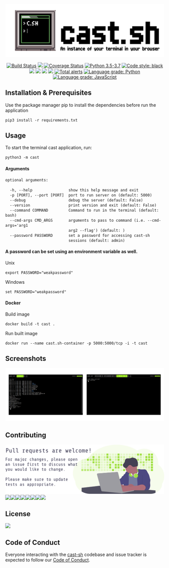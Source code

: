 ![cast-sh](art/cast-sh-header.png)
<p align="center">
    <a href="https://travis-ci.org/pod-cast/cast-sh">
        <img src="https://travis-ci.org/pod-cast/cast-sh.svg?branch=master"
            alt="Build Status"/></a>
    <a href="https://github.com/pod-cast/cast-sh/graphs/contributors" alt="Contributors">
        <img src="https://img.shields.io/github/contributors/pod-cast/cast-sh" /></a>
    <a href='https://coveralls.io/github/pod-cast/cast-sh?branch=dev'><img src='https://coveralls.io/repos/github/pod-cast/cast-sh/badge.svg?branch=dev' alt='Coverage Status' /></a>
    <a href="https://www.python.org/downloads/">
        <img src="https://img.shields.io/badge/python-3.6%20%7C%203.7%20%7C%203.8-blue"
            alt="Python 3.5-3.7"/></a>
    <a class="reference external" href="https://github.com/psf/black"><img alt="Code style: black" src="https://img.shields.io/badge/code%20style-black-000000.svg"></a>
    <a href="https://github.com/pod-cast/cast-sh/pulse" alt="Activity">
        <img src="https://img.shields.io/github/commit-activity/m/pod-cast/cast-sh" /></a>
    <a href="https://github.com/pod-cast/cast-sh/blob/master/LICENSE" alt="License">
        <img src="https://img.shields.io/github/license/pod-cast/cast-sh" /></a>
    <a href="https://app.fossa.com/projects/git%2Bgithub.com%2Fpod-cast%2Fcast-sh?ref=badge_shield" alt="FOSSA Status"><img src="https://app.fossa.com/api/projects/git%2Bgithub.com%2Fpod-cast%2Fcast-sh.svg?type=shield"/></a>
    <a href="https://gitter.im/pod-cast/cast-sh?utm_source=badge&utm_medium=badge&utm_campaign=pr-badge" alt="Gitter"><img src="https://badges.gitter.im/pod-cast/cast-sh.svg"/></a>
    <a href="https://lgtm.com/projects/g/pod-cast/cast-sh/alerts/">
        <img src="https://img.shields.io/lgtm/alerts/g/pod-cast/cast-sh"
            alt="Total alerts"/></a>
    <a href="https://lgtm.com/projects/g/pod-cast/cast-sh/context:python"><img alt="Language grade: Python" src="https://img.shields.io/lgtm/grade/python/g/pod-cast/cast-sh.svg?logo=lgtm&logoWidth=18"/></a>
    <a href="https://lgtm.com/projects/g/pod-cast/cast-sh/context:javascript"><img alt="Language grade: JavaScript" src="https://img.shields.io/lgtm/grade/javascript/g/pod-cast/cast-sh.svg?logo=lgtm&logoWidth=18"/></a>
</p>

## Installation & Prerequisites
Use the package manager pip to install the dependencies before run the application
```
pip3 install -r requirements.txt
```

## Usage
To start the terminal cast application, run:
```
python3 -m cast
```


#### Arguments
```
optional arguments:

  -h, --help                show this help message and exit
  -p [PORT], --port [PORT]  port to run server on (default: 5000)
  --debug                   debug the server (default: False)
  --version                 print version and exit (default: False)
  --command COMMAND         Command to run in the terminal (default: bash)
  --cmd-args CMD_ARGS       arguments to pass to command (i.e. --cmd-args='arg1
                            arg2 --flag') (default: )
  --password PASSWORD       set a password for accessing cast-sh
                            sessions (default: admin)
```
#### A password can be set using an environment variable as well.
Unix
```
export PASSWORD="weakpassword"
```
Windows
```
set PASSWORD="weakpassword"
```

#### Docker
Build image
```
docker build -t cast .
```
Run built image
```
docker run --name cast.sh-container -p 5000:5000/tcp -i -t cast
```
## Screenshots
![screenshots](/art/screenshots.png)

## Contributing
![Contribute](/art/contribute.svg)
[![](https://sourcerer.io/fame/hericlesme/pod-cast/cast-sh/images/0)](https://sourcerer.io/fame/hericlesme/pod-cast/cast-sh/links/0)[![](https://sourcerer.io/fame/hericlesme/pod-cast/cast-sh/images/1)](https://sourcerer.io/fame/hericlesme/pod-cast/cast-sh/links/1)[![](https://sourcerer.io/fame/hericlesme/pod-cast/cast-sh/images/2)](https://sourcerer.io/fame/hericlesme/pod-cast/cast-sh/links/2)[![](https://sourcerer.io/fame/hericlesme/pod-cast/cast-sh/images/3)](https://sourcerer.io/fame/hericlesme/pod-cast/cast-sh/links/3)[![](https://sourcerer.io/fame/hericlesme/pod-cast/cast-sh/images/4)](https://sourcerer.io/fame/hericlesme/pod-cast/cast-sh/links/4)[![](https://sourcerer.io/fame/hericlesme/pod-cast/cast-sh/images/5)](https://sourcerer.io/fame/hericlesme/pod-cast/cast-sh/links/5)[![](https://sourcerer.io/fame/hericlesme/pod-cast/cast-sh/images/6)](https://sourcerer.io/fame/hericlesme/pod-cast/cast-sh/links/6)[![](https://sourcerer.io/fame/hericlesme/pod-cast/cast-sh/images/7)](https://sourcerer.io/fame/hericlesme/pod-cast/cast-sh/links/7)

## License
<a href="https://app.fossa.com/projects/git%2Bgithub.com%2Fpod-cast%2Fcast-sh?ref=badge_large" alt="FOSSA Status"><img src="https://app.fossa.com/api/projects/git%2Bgithub.com%2Fpod-cast%2Fcast-sh.svg?type=large"/></a>

## Code of Conduct
Everyone interacting with the [cast-sh](https://github.com/pod-cast/cast-sh) codebase and issue tracker is expected to follow our [Code of Conduct](https://github.com/pod-cast/cast-sh/blob/dev/CODE_OF_CONDUCT.md).
